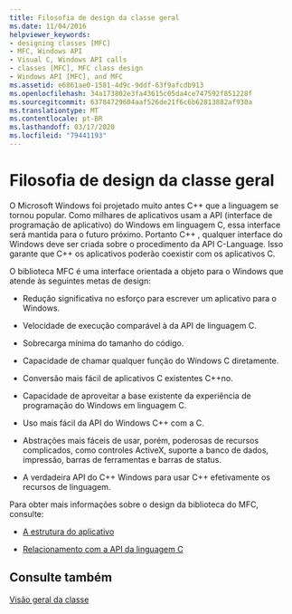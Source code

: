 ```yaml
---
title: Filosofia de design da classe geral
ms.date: 11/04/2016
helpviewer_keywords:
- designing classes [MFC]
- MFC, Windows API
- Visual C, Windows API calls
- classes [MFC], MFC class design
- Windows API [MFC], and MFC
ms.assetid: e6861ae0-1581-4d9c-9ddf-63f9afcdb913
ms.openlocfilehash: 34a173802e3fa43615c05da4ce747592f851228f
ms.sourcegitcommit: 63784729604aaf526de21f6c6b62813882af930a
ms.translationtype: MT
ms.contentlocale: pt-BR
ms.lasthandoff: 03/17/2020
ms.locfileid: "79441193"
---
```

# <a name="general-class-design-philosophy"></a>Filosofia de design da classe geral

O Microsoft Windows foi projetado muito antes C++ que a linguagem se tornou popular. Como milhares de aplicativos usam a API (interface de programação de aplicativo) do Windows em linguagem C, essa interface será mantida para o futuro próximo. Portanto C++ , qualquer interface do Windows deve ser criada sobre o procedimento da API C-Language. Isso garante que C++ os aplicativos poderão coexistir com os aplicativos C.

O biblioteca MFC é uma interface orientada a objeto para o Windows que atende às seguintes metas de design:

- Redução significativa no esforço para escrever um aplicativo para o Windows.

- Velocidade de execução comparável à da API de linguagem C.

- Sobrecarga mínima do tamanho do código.

- Capacidade de chamar qualquer função do Windows C diretamente.

- Conversão mais fácil de aplicativos C existentes C++no.

- Capacidade de aproveitar a base existente da experiência de programação do Windows em linguagem C.

- Uso mais fácil da API do Windows C++ com a C.

- Abstrações mais fáceis de usar, porém, poderosas de recursos complicados, como controles ActiveX, suporte a banco de dados, impressão, barras de ferramentas e barras de status.

- A verdadeira API do C++ Windows para usar C++ efetivamente os recursos de linguagem.

Para obter mais informações sobre o design da biblioteca do MFC, consulte:

- [A estrutura do aplicativo](../mfc/application-framework.md)

- [Relacionamento com a API da linguagem C](../mfc/relationship-to-the-c-language-api.md)

## <a name="see-also"></a>Consulte também

[Visão geral da classe](../mfc/class-library-overview.md)
